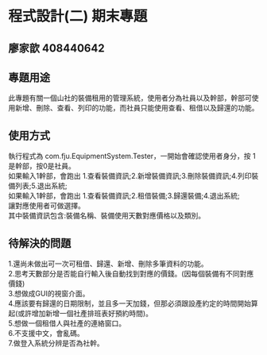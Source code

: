 # 程式設計(二) 期末專題
## 廖家歆 408440642

## 專題用途
此專題有關一個山社的裝備租用的管理系統，使用者分為社員以及幹部，幹部可使用新增、刪除、查看、列印的功能，而社員只能使用查看、租借以及歸還的功能。

## 使用方式
執行程式為 com.fju.EquipmentSystem.Tester，一開始會確認使用者身分，按 1是幹部，按0是社員。<br>
如果輸入1幹部，會跑出 1.查看裝備資訊;2.新增裝備資訊;3.刪除裝備資訊;4.列印裝備列表;5.退出系統;<br>
如果輸入1幹部，會跑出 1.查看裝備資訊;2.租借裝備;3.歸還裝備;4.退出系統;<br>
讓對應使用者可做選擇。<br>
其中裝備資訊包含:裝備名稱、裝備使用天數對應價格以及類別。

## 待解決的問題
1.還尚未做出可一次可租借、歸還、新增、刪除多筆資料的功能。<br>
2.思考天數部分是否能自行輸入後自動找到對應的價錢。(因每個裝備有不同對應價錢)<br>
3.想做成GUI的視窗介面。<br>
4.應該要有歸還的日期限制，並且多一天加錢，但那必須跟設產約定的時間開始算起(或許增加新增一個社產排班表好預約時間)。<br>
5.想做一個租借人與社產的連絡窗口。<br>
6.不支援中文，會亂碼。<br>
7.做登入系統分辨是否為社幹。
